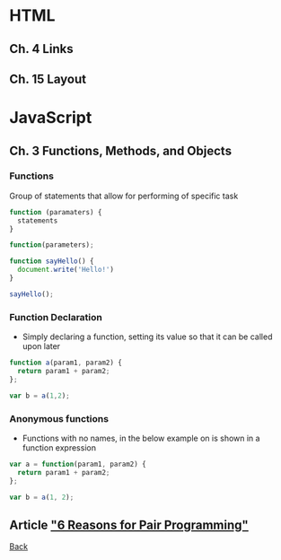 # HTML

## Ch. 4 Links

## Ch. 15 Layout

# JavaScript

## Ch. 3 Functions, Methods, and Objects

### Functions

Group of statements that allow for performing of specific task

```javascript
function (paramaters) {
  statements
}

function(parameters);

function sayHello() {
  document.write('Hello!')
}

sayHello();
```

### Function Declaration

* Simply declaring a function, setting its value so that it can be called upon later  

```javascript
function a(param1, param2) {
  return param1 + param2;
};

var b = a(1,2);
```

### Anonymous functions

* Functions with no names, in the below example on is shown in a function expression

```javascript
var a = function(param1, param2) {
  return param1 + param2;
};

var b = a(1, 2);
```

### 



## Article ["6 Reasons for Pair Programming"](https://www.codefellows.org/blog/6-reasons-for-pair-programming/)

[Back](/reading-notes/201/201-TOC.html)